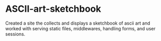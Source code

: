 # ASCII-art-sketchbook
Created a site the collects and displays a sketchbook of ascii art and worked with serving static files, middlewares, handling forms, and user sessions.
